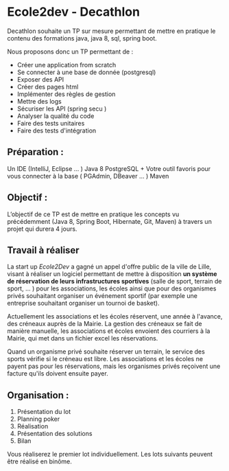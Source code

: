 # Ecole2dev - Decathlon 

Decathlon souhaite un TP sur mesure permettant de mettre en pratique le contenu des formations java, java 8, sql, spring boot.

Nous proposons donc un TP permettant de :

* Créer une application from scratch
* Se connecter à une base de donnée (postgresql)
* Exposer des API
* Créer des pages html
* Implémenter des règles de gestion
* Mettre des logs
* Sécuriser les API (spring secu )
* Analyser la qualité du code
* Faire des tests unitaires
* Faire des tests d'intégration

## Préparation :

Un IDE (IntelliJ, Eclipse … )
Java 8
PostgreSQL + Votre outil favoris pour vous connecter à la base ( PGAdmin, DBeaver … )
Maven

## Objectif :

L’objectif de ce TP est de mettre en pratique les concepts vu précédemment (Java 8, Spring Boot, Hibernate, Git, Maven) à travers un projet qui durera 4 jours.

## Travail à réaliser 

La start up *Ecole2Dev* a gagné un appel d'offre public de la ville de Lille, visant à réaliser un logiciel permettant de mettre à disposition **un système de réservation de leurs infrastructures sportives** (salle de sport, terrain de sport, ... ) pour les associations, les écoles ainsi que pour des organismes privés souhaitant organiser un événement sportif (par exemple une entreprise souhaitant organiser un tournoi de basket).

Actuellement les associations et les écoles réservent, une année à l'avance, des créneaux auprès de la Mairie. La gestion des créneaux se fait de manière manuelle, les associations et écoles envoient des courriers à la Mairie, qui met dans un fichier excel les réservations. 

Quand un organisme privé souhaite réserver un terrain, le service des sports vérifie si le créneau est libre. 
Les associations et les écoles ne payent pas pour les réservations, mais les organismes privés reçoivent une facture qu'ils doivent ensuite payer.


## Organisation :

1. Présentation du lot 
2. Planning poker
3. Réalisation
4. Présentation des solutions
5. Bilan

Vous réaliserez le premier lot individuellement. Les lots suivants peuvent être réalisé en binôme.
